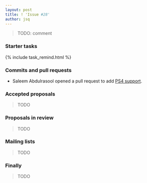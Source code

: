 ```yaml
---
layout: post
title: ! 'Issue #28'
author: jsq
---
```


> TODO: comment

<!--excerpt-->

### Starter tasks

{% include task_remind.html %}

### Commits and pull requests

* Saleem Abdulrasool opened a pull request to add [PS4 support](https://github.com/apple/swift/pull/3221).

### Accepted proposals

> TODO

### Proposals in review

> TODO

### Mailing lists

> TODO

### Finally

> TODO
